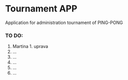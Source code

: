 # Tournament APP

Application for administration tournament of PING-PONG


### TO DO:
1. Martina 1. uprava
2. ...
3. ...
4. ...
5. ...
6. ...

